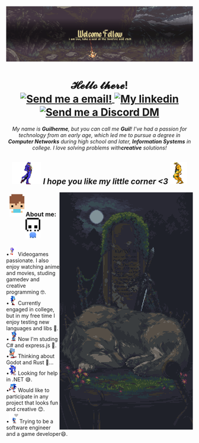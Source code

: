 <h1>
<img src="./images/welcome.gif">
<br></h1>
<h1 align="center"> 𝓗𝓮𝓵𝓵𝓸 𝓽𝓱𝓮𝓻𝓮!
  <br>
  <a href="mailto:guiloliveira343@gmail.com">
  <img align="center" alt="Send me a email!" width="20px" src="https://media.discordapp.net/attachments/529713447353450514/828097525231648768/mail.png"/> 
<a/>
  <a href="www.linkedin.com/in/GuilOliveira">
  <img align="center" alt="My linkedin" width="20px" src="https://cdn.discordapp.com/attachments/529713447353450514/828097526736617482/linkedin.png"/> 
</a>
<a href="https://discordapp.com/users/267490398790877185/">
  <img align="center" src="https://cdn.discordapp.com/attachments/529713447353450514/828097520995270706/discord.png" alt="Send me a Discord DM" width="20px">
</a>
</h1>
<p align="center">
  <em>
    My name is <b>Guilherme</b>, but you can call me <b>Guil</b>! I've had a passion for technology from an early age, which led me to pursue a degree in <b>Computer Networks</b> during high school and later, <b>Information Systems</b> in college. I love solving problems with<b>creative</b> solutions!
  </em> 
<h2 align="center"><img src="./images/jotaro.webp" height="60px"><em> I hope you like my little corner <3</em> <img src="./images/dio.gif" height="60px">
  </h2>
<img src="./images/sif.gif" align="right">
<h3 align="center">
<img src="./images/blue-guy.gif" width="40px"><b>  About me:  </b><img src="./images/skull-guy.gif" width="40px"></h3>
</div>
  <p>
  •<img src="./images/topics/sonic-1.gif" width="20px" height="26px"> Videogames passionate. I also enjoy watching anime and movies, studing gamedev and creative programming 🤓.<br>
  •<img src="./images/topics/sonic-2.gif" width="20px" height="26px"> Currently engaged in college, but in my free time I enjoy testing new languages and libs 🥳.<br>
  •<img src="./images/topics/sonic-3.gif" width="20px" height="26px"> Now I'm studing C# and express.js 🧐.<br>
  •<img src="./images/topics/sonic-4.gif" width="20px" height="26px"> Thinking about Godot and Rust 🤔...<br>
  •<img src="./images/topics/sonic-5.gif" width="20px" height="26px"> Looking for help in .NET 😅.<br>
  •<img src="./images/topics/sonic-6.gif" width="20px" height="26px"> Would like to participate in any project that looks fun and creative 😊.<br>
  •<img src="./images/topics/sonic-7.gif" width="24px" height="30px"> Trying to be a software engineer and a game developer😄.</p>
